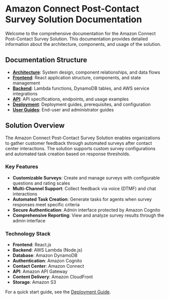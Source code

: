 # Amazon Connect Post-Contact Survey Solution Documentation

Welcome to the comprehensive documentation for the Amazon Connect Post-Contact Survey Solution. This documentation provides detailed information about the architecture, components, and usage of the solution.

## Documentation Structure

- **[Architecture](./architecture/README.md)**: System design, component relationships, and data flows
- **[Frontend](./frontend/README.md)**: React application structure, components, and state management
- **[Backend](./backend/README.md)**: Lambda functions, DynamoDB tables, and AWS service integrations
- **[API](./api/README.md)**: API specifications, endpoints, and usage examples
- **[Deployment](./deployment/README.md)**: Deployment guides, prerequisites, and configuration
- **[User Guides](./user-guides/README.md)**: End-user and administrator guides

## Solution Overview

The Amazon Connect Post-Contact Survey Solution enables organizations to gather customer feedback through automated surveys after contact center interactions. The solution supports custom survey configurations and automated task creation based on response thresholds.

### Key Features

- **Customizable Surveys**: Create and manage surveys with configurable questions and rating scales
- **Multi-Channel Support**: Collect feedback via voice (DTMF) and chat interactions
- **Automated Task Creation**: Generate tasks for agents when survey responses meet specific criteria
- **Secure Authentication**: Admin interface protected by Amazon Cognito
- **Comprehensive Reporting**: View and analyze survey results through the admin interface

### Technology Stack

- **Frontend**: React.js
- **Backend**: AWS Lambda (Node.js)
- **Database**: Amazon DynamoDB
- **Authentication**: Amazon Cognito
- **Contact Center**: Amazon Connect
- **API**: Amazon API Gateway
- **Content Delivery**: Amazon CloudFront
- **Storage**: Amazon S3

For a quick start guide, see the [Deployment Guide](./deployment/README.md).
